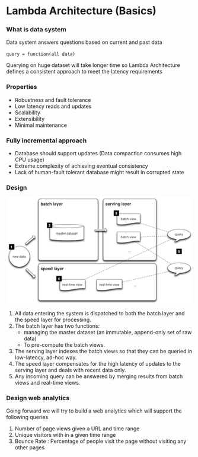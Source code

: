# Lambda Architecture (Basics)

### What is data system

Data system answers questions based on current and past data

`query = function(all data)`

Querying on huge dataset will take longer time so Lambda Architecture defines a consistent approach to meet the latency requirements

### Properties

* Robustness and fault tolerance
* Low latency reads and updates
* Scalability
* Extensibility
* Minimal maintenance

### Fully incremental approach

* Database should support updates (Data compaction consumes high CPU usage)
* Extreme complexity of achieving eventual consistency
* Lack of human-fault tolerant database might result in corrupted state

### Design

![](/assets/lambda-architecture.png)

1. All data entering the system is dispatched to both the batch layer and the speed layer for processing.
2. The batch layer has two functions: 
    * managing the master dataset (an immutable, append-only set of raw data)
    * To pre-compute the batch views.
3. The serving layer indexes the batch views so that they can be queried in low-latency, ad-hoc way.
4. The speed layer compensates for the high latency of updates to the serving layer and deals with recent data only.
5. Any incoming query can be answered by merging results from batch views and real-time views.

### Design web analytics

Going forward we will try to build a web analytics which will support the following queries

1. Number of page views given a URL and time range
2. Unique visitors with in a given time range
3. Bounce Rate : Percentage of people visit the page without visiting any other pages
